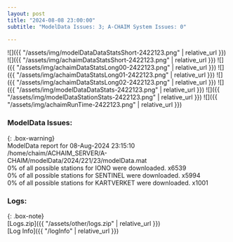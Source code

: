 ```yaml
---
layout: post
title: "2024-08-08 23:00:00"
subtitle: "ModelData Issues: 3; A-CHAIM System Issues: 0"

---
```


![]({{ "/assets/img/modelDataDataStatsShort-2422123.png" | relative_url }})
![]({{ "/assets/img/achaimDataStatsShort-2422123.png" | relative_url }})
![]({{ "/assets/img/achaimDataStatsLong00-2422123.png" | relative_url }})
![]({{ "/assets/img/achaimDataStatsLong01-2422123.png" | relative_url }})
![]({{ "/assets/img/achaimDataStatsLong02-2422123.png" | relative_url }})
![]({{ "/assets/img/modelDataDataStats-2422123.png" | relative_url }})
![]({{ "/assets/img/modelDataStationStats-2422123.png" | relative_url }})
![]({{ "/assets/img/achaimRunTime-2422123.png" | relative_url }})


### ModelData Issues:  
  
{: .box-warning}  
 ModelData report for 08-Aug-2024 23:15:10   
 /home/chaim/ACHAIM_SERVER/A-CHAIM/modelData/2024/221/23/modelData.mat   
 0% of all possible stations for IONO were downloaded. x6539   
 0% of all possible stations for SENTINEL were downloaded. x5994   
 0% of all possible stations for KARTVERKET were downloaded. x1001   
  


### Logs:  
  
{: .box-note}  
[Logs.zip]({{ "/assets/other/logs.zip" | relative_url }})  
[Log Info]({{ "/logInfo" | relative_url }})  

